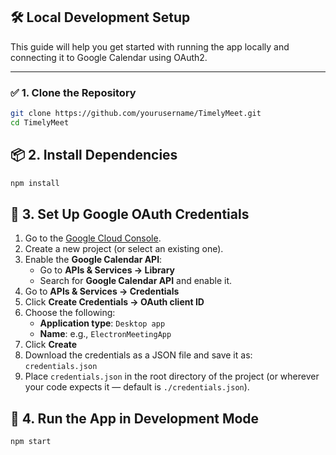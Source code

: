 ## 🛠️ Local Development Setup

This guide will help you get started with running the app locally and connecting it to Google Calendar using OAuth2.

---

### ✅ 1. Clone the Repository

```bash
git clone https://github.com/yourusername/TimelyMeet.git
cd TimelyMeet
```

## 📦 2. Install Dependencies

```bash
npm install
```

## 🔐 3. Set Up Google OAuth Credentials

1. Go to the [Google Cloud Console](https://console.cloud.google.com/).
2. Create a new project (or select an existing one).
3. Enable the **Google Calendar API**:
   - Go to **APIs & Services → Library**
   - Search for **Google Calendar API** and enable it.
4. Go to **APIs & Services → Credentials**
5. Click **Create Credentials → OAuth client ID**
6. Choose the following:
   - **Application type**: `Desktop app`
   - **Name**: e.g., `ElectronMeetingApp`
7. Click **Create**
8. Download the credentials as a JSON file and save it as: `credentials.json`
9. Place `credentials.json` in the root directory of the project (or wherever your code expects it — default is `./credentials.json`).

## 🧪 4. Run the App in Development Mode

```bash
npm start
```

